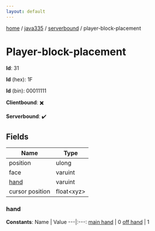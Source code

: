 ```yaml
---
layout: default
---
```


[home](/)  /  [java335](/protocol/java335)  /  [serverbound](/protocol/java335/serverbound)  /  player-block-placement

# Player-block-placement

**Id**: 31

**Id** (hex): 1F

**Id** (bin): 00011111

**Clientbound**: ✖️

**Serverbound**: ✔️

## Fields

Name | Type
---|---
position | ulong
face | varuint
[hand](#hand) | varuint
cursor position | float&lt;xyz&gt;

### hand

**Constants**:
Name | Value
---|:---:
[main hand](hand_main-hand) | 0
[off hand](hand_off-hand) | 1

